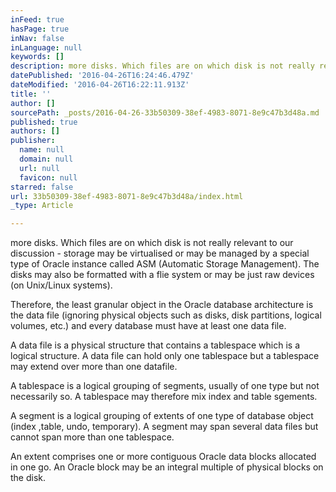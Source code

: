 ```yaml
---
inFeed: true
hasPage: true
inNav: false
inLanguage: null
keywords: []
description: more disks. Which files are on which disk is not really relevant to our discussion - storage may be virtualised or may be managed by a special type of Oracle instance called ASM (Automatic Storage Management). The disks may also be formatted with a flie system or may be just raw devices (on Unix/Linux systems).
datePublished: '2016-04-26T16:24:46.479Z'
dateModified: '2016-04-26T16:22:11.913Z'
title: ''
author: []
sourcePath: _posts/2016-04-26-33b50309-38ef-4983-8071-8e9c47b3d48a.md
published: true
authors: []
publisher:
  name: null
  domain: null
  url: null
  favicon: null
starred: false
url: 33b50309-38ef-4983-8071-8e9c47b3d48a/index.html
_type: Article

---
```

more disks. Which files are on which disk is not really relevant to our discussion - storage may be virtualised or may be managed by a special type of Oracle instance called ASM (Automatic Storage Management). The disks may also be formatted with a flie system or may be just raw devices (on Unix/Linux systems).

Therefore, the least granular object in the Oracle database architecture is the data file (ignoring physical objects such as disks, disk partitions, logical volumes, etc.) and every database must have at least one data file.

A data file is a physical structure that contains a tablespace which is a logical structure. A data file can hold only one tablespace but a tablespace may extend over more than one datafile. 

A tablespace is a logical grouping of segments, usually of one type but not necessarily so. A tablespace may therefore mix index and table sgements.

A segment is a logical grouping of extents of one type of database object (index ,table, undo, temporary). A segment may span several data files but cannot span more than one tablespace.

An extent comprises one or more contiguous Oracle data blocks allocated in one go. An Oracle block may be an integral multiple of physical blocks on the disk.